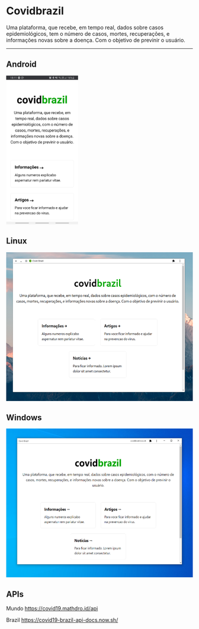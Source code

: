 # Covidbrazil

Uma plataforma, que recebe, em tempo real, dados sobre casos epidemiológicos, tem o número de casos, mortes, recuperações, e informações novas sobre a doença. Com o objetivo de previnir o usuário.

---

## Android
<img src="./.github/image/android.jpeg" height="400px"/>

## Linux
<img src="./.github/image/linux.png" height="400px" width="540px"/>

## Windows
<img src="./.github/image/windows.png" height="400px" width="540px"/>






## APIs

Mundo
https://covid19.mathdro.id/api

Brazil
https://covid19-brazil-api-docs.now.sh/


